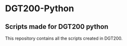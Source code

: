 # DGT200-Python

## Scripts made for DGT200 python

This repository contains all the scripts created in DGT200.

